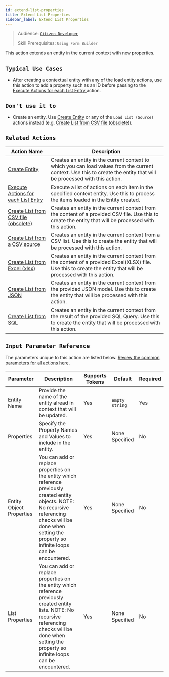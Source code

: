 ```yaml
---
id: extend-list-properties
title: Extend List Properties
sidebar_label: Extend List Properties
---
```


> Audience: [`Citizen Developer`](/audience.md#citizen-developers)
>
> Skill Prerequisites: `Using Form Builder`

This action extends an entity in the current context with new properties. 

## `Typical Use Cases`

- After creating a contextual entity with any of the load entity actions, use this action to add a property such as an ID before passing to the [Execute Actions for each List Entry ](/actions/execute-actions-for-each-list-entry.md) action.

## `Don't use it to`

- Create an entity. Use [Create Entity](/actions/create-entity.md) or any of the `Load List (Source)` actions instead (e.g. [Create List from CSV file (obsolete)](/actions/create-list-from-csv-file-obsolete.md)).

## `Related Actions`

| Action Name | Description |
| -- | -- |
| [Create Entity](/actions/create-entity.md)   | Creates an entity in the current context to which you can load values from the current context. Use this to create the entity that will be processed with this action. |
| [Execute Actions for each List Entry ](/actions/execute-actions-for-each-list-entry.md)   | Execute a list of actions on each item in the specified context entity. Use this to process the items loaded in the Entity created. |
| [Create List from CSV file (obsolete)](/actions/create-list-from-csv-file-obsolete.md)   | Creates an entity in the current context from the content of a provided CSV file. Use this to create the entity that will be processed with this action. |
| [Create List from a CSV source](/actions/create-list-from-a-csv-source.md)   | Creates an entity in the current context from a CSV list. Use this to create the entity that will be processed with this action. |
| [Create List from Excel (xlsx) ](/actions/create-list-from-excel-xlsx.md)   | Creates an entity in the current context from the content of a provided Excel(XLSX) file. Use this to create the entity that will be processed with this action. |
| [Create List from JSON](/actions/create-list-from-json.md)   | Creates an entity in the current context from the provided JSON model. Use this to create the entity that will be processed with this action. |
| [Create List from SQL](/actions/create-list-from-sql.md)   | Creates an entity in the current context from the result of the provided SQL Query. Use this to create the entity that will be processed with this action. |

## `Input Parameter Reference`

The parameters unique to this action are listed below. [Review the common parameters for all actions here](/actions/common-parameters.md).

| Parameter| Description| Supports Tokens | Default| Required |
| -- | -- | -- | -- | -- |
| Entity Name | Provide the name of the entity alread in context that will be updated. | Yes | `empty string` | Yes |
| Properties | Specify the Property Names and Values to include in the entity.  | Yes | None Specified | No |
| Entity Object Properties | You can add or replace properties on the entity which reference previously created entity objects. NOTE: No recursive referencing checks will be done when setting the property so infinite loops can be encountered. | Yes | None Specified | No |
| List Properties | You can add or replace properties on the entity which reference previously created entity lists. NOTE: No recursive referencing checks will be done when setting the property so infinite loops can be encountered. | Yes | None Specified | No |
